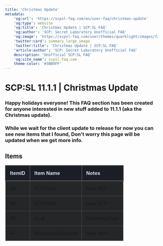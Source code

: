 ```yaml
---
title: 'Christmas Update'
metadata:
    'og:url': 'https://scpsl-faq.com/en/user-faq/christmas-update'
    'og:type': website
    'og:title': 'Christmas Update | SCP:SL FAQ'
    'og:author': 'SCP: Secret Laboratory Unofficial FAQ'
    'og:image': 'https://scpsl-faq.com/user/themes/quarklight/images/favicon.png'
    'twitter:card': summary_large_image
    'twitter:title': 'Christmas Update | SCP:SL FAQ'
    'article:author': 'SCP: Secret Laboratory Unofficial FAQ'
    description: 'Unofficial SCP:SL FAQ'
    'og:site_name': scpsl-faq.com
    theme-color: '#3BB9FF'
---
```


# SCP:SL 11.1.1 | Christmas Update

### Happy holidays everyone! This FAQ section has been created for anyone interested in new stuff added to 11.1.1 (aka the Christmas update).
### While we wait for the client update to release for now you can see new items that I found, Don't worry this page will be updated when we get more info.


## **Items**

|  **ItemID**  |  **Item Name**  | **Notes**  | 
|  :-----        |  :-----        |  :-----        |
|  44 |  SCP244a | New SCP
|  45 |  SCP244b | New SCP
|  46 |  Coal | Returning Item
|  47 |  MolecularDisruptor | New Item


<style> table{ border-collapse: collapse; border-spacing: 0; border: 2px; } th { color: #D5DDE5; background: #1b1e24; border-bottom-color: rgb(80,80,80); border-bottom-style: solid; border-bottom-width:3px; border-left-color: rgb(80,80,80); border-left-style: solid; border-left-width:2px; border-right-color: rgb(80,80,80); border-right-style: solid; border-right-width: 2px; border-top-color: rgb(80,80,80); border-top-style: solid; border-top-width: 2px; font-size: 16px; font-weight: 100; padding: 14px; text-align: left; text-shadow: 0 1px 1px rgba(0, 0, 0, 0.1); vertical-align: middle; } td { border-style : solid; border: 1px solid rgb(80,80,80); background: #242627; padding: 14px; text-align: left; vertical-align: middle; font-weight: 300; font-size: 16px; text-shadow: -1px -1px 1px rgba(0, 0, 0, 0.1); } </style> 